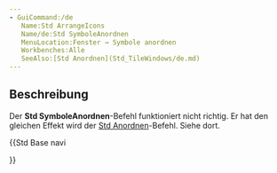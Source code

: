 ```yaml
---
- GuiCommand:/de
   Name:Std ArrangeIcons
   Name/de:Std SymboleAnordnen
   MenuLocation:Fenster → Symbole anordnen
   Workbenches:Alle
   SeeAlso:[Std Anordnen](Std_TileWindows/de.md)
---
```


## Beschreibung

Der **Std SymboleAnordnen**-Befehl funktioniert nicht richtig. Er hat den gleichen Effekt wird der [Std Anordnen](Std_TileWindows/de.md)-Befehl. Siehe dort.





{{Std Base navi

}}  
